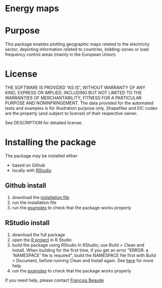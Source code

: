 Energy maps
============

Purpose
========

This package enables plotting geographic maps related to the electricity sector, depicting information related to countries, bidding-zones or load frequency control areas (mainly in the European Union).

License
========
THE SOFTWARE IS PROVIDED “AS IS”, WITHOUT WARRANTY OF ANY KIND, EXPRESS OR IMPLIED, INCLUDING BUT NOT LIMITED TO THE WARRANTIES OF MERCHANTABILITY, FITNESS FOR A PARTICULAR PURPOSE AND NONINFRINGEMENT.
The data provided for the automated tests and examples is for illustration purpose only. Shapefiles and EIC codes are the property (and subject to license) of their respective owner.

See DESCRIPTION for detailed license.

Installing the package
=====================

The package may be installed either
* based on Github
* locally with [RStudio](https://www.rstudio.com/)

Github install
----------------
1) download the [installation file](util/install/install_package.R)
2) run the installation file
3) run the [examples](inst/examples/maps.R) to check that the package works properly

RStudio install
----------------
1) download the full package
2) open the [R project](eneRgymaps.Rproj) in R Studio
3) build the package using RStudio
In RStudio, use Build > Clean and Install. 
When building for the first time, if you get an error "ERROR: a 'NAMESPACE' file is required", build the NAMESPACE file first with Build > Document, before running Clean and Install again.
See [here](https://support.rstudio.com/hc/en-us/articles/200486508-Building-Testing-and-Distributing-Packages) for more help.
4) run the [examples](inst/examples/maps.R) to check that the package works properly

If you need help, please contact [Francois Beaude](mailto:Francois.Beaude@gmail.com)
